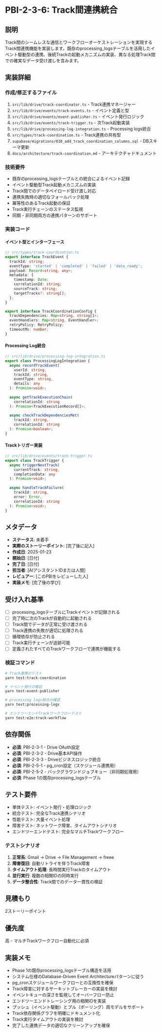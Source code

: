 # PBI-2-3-6: Track間連携統合

## 説明

Track間のシームレスな通信とワークフローオーケストレーションを実現するTrack間連携機能を実装します。既存のprocessing_logsテーブルを活用したイベント駆動型の連携、後続Trackの起動メカニズムの実装、異なる処理Track間での確実なデータ受け渡しを含みます。

## 実装詳細

### 作成/修正するファイル

1. `src/lib/drive/track-coordinator.ts` - Track連携マネージャー
2. `src/lib/drive/events/track-events.ts` - イベント定義と型
3. `src/lib/drive/events/event-publisher.ts` - イベント発行ロジック
4. `src/lib/drive/events/track-trigger.ts` - 次Track起動実装
5. `src/lib/drive/processing-log-integration.ts` - Processing logs統合
6. `src/types/track-coordination.ts` - Track連携の共有型
7. `supabase/migrations/010_add_track_coordination_columns.sql` - DBスキーマ更新
8. `docs/architecture/track-coordination.md` - アーキテクチャドキュメント

### 技術要件

- 既存のprocessing_logsテーブルとの統合によるイベント記録
- イベント駆動型Track起動メカニズムの実装
- Track間でのデータペイロード受け渡し対応
- 連携失敗時の適切なフォールバック処理
- 冪等性のあるTrack起動の保証
- Track実行チェーンのステータス監視
- 同期・非同期両方の連携パターンのサポート

### 実装コード

#### イベント型とインターフェース

```typescript
// src/types/track-coordination.ts
export interface TrackEvent {
  trackId: string;
  eventType: 'started' | 'completed' | 'failed' | 'data_ready';
  payload: Record<string, any>;
  metadata: {
    timestamp: Date;
    correlationId: string;
    sourceTrack: string;
    targetTracks?: string[];
  };
}

export interface TrackCoordinationConfig {
  trackDependencies: Map<string, string[]>;
  eventHandlers: Map<string, EventHandler>;
  retryPolicy: RetryPolicy;
  timeoutMs: number;
}
```

#### Processing Log統合

```typescript
// src/lib/drive/processing-log-integration.ts
export class ProcessingLogIntegration {
  async recordTrackEvent(
    userId: string,
    trackId: string,
    eventType: string,
    details: any
  ): Promise<void>;
  
  async getTrackExecutionChain(
    correlationId: string
  ): Promise<TrackExecutionRecord[]>;
  
  async checkTrackDependenciesMet(
    trackId: string,
    correlationId: string
  ): Promise<boolean>;
}
```

#### Trackトリガー実装

```typescript
// src/lib/drive/events/track-trigger.ts
export class TrackTrigger {
  async triggerNextTrack(
    currentTrack: string,
    completionData: any
  ): Promise<void>;
  
  async handleTrackFailure(
    trackId: string,
    error: Error,
    correlationId: string
  ): Promise<void>;
}
```

## メタデータ

- **ステータス**: 未着手
- **実際のストーリーポイント**: [完了後に記入]
- **作成日**: 2025-01-23
- **開始日**: [日付]
- **完了日**: [日付]
- **担当者**: [AIアシスタントIDまたは人間]
- **レビュアー**: [このPBIをレビューした人]
- **実装メモ**: [完了後の学び]

## 受け入れ基準

- [ ] processing_logsテーブルにTrackイベントが記録される
- [ ] 完了時に次のTrackが自動的に起動される
- [ ] Track間でデータが正常に受け渡される
- [ ] Track連携の失敗が適切に処理される
- [ ] 循環依存が防止される
- [ ] Track実行チェーンが追跡可能
- [ ] 定義されたすべてのTrackワークフローで連携が機能する

### 検証コマンド

```bash
# Track連携のテスト
yarn test:track-coordination

# イベント発行の検証
yarn test:event-publisher

# processing logs統合の確認
yarn test:processing-logs

# エンドツーエンドTrackワークフローテスト
yarn test:e2e:track-workflow
```

## 依存関係

- **必須**: PBI-2-3-1 - Drive OAuth設定
- **必須**: PBI-2-3-2 - Drive基本API操作
- **必須**: PBI-2-3-3 - Driveビジネスロジック統合
- **必須**: PBI-2-5-1 - pg_cron設定（スケジュール連携用）
- **必須**: PBI-2-5-2 - バックグラウンドジョブキュー（非同期処理用）
- **必須**: Phase 1の既存processing_logsテーブル

## テスト要件

- 単体テスト: イベント発行・処理ロジック
- 統合テスト: 完全なTrack連携シナリオ
- 性能テスト: 大量イベント処理
- 障害テスト: ネットワーク障害、タイムアウトシナリオ
- エンドツーエンドテスト: 完全なマルチTrackワークフロー

### テストシナリオ

1. **正常系**: Gmail → Drive → File Management → freee
2. **障害復旧**: 自動リトライを伴うTrack障害
3. **タイムアウト処理**: 長時間実行Trackのタイムアウト
4. **並行実行**: 複数の相関IDの同時実行
5. **データ整合性**: Track間でのデータ一貫性の検証

## 見積もり

2ストーリーポイント

## 優先度

高 - マルチTrackワークフロー自動化に必須

## 実装メモ

- Phase 1の既存processing_logsテーブル構造を活用
- システム仕様のDatabase-Driven Event Architectureパターンに従う
- pg_cronスケジュールワークフローとの互換性を確保
- Track障害に対するサーキットブレーカーの実装を検討
- イベントキューの深さを監視してオーバーフロー防止
- エンドツーエンドトレーシング用の相関IDを実装
- プッシュ（イベント駆動）とプル（ポーリング）両モデルをサポート
- Track依存関係グラフを明確にドキュメント化
- Track実行タイムアウトの実装を検討
- 完了した連携データの適切なクリーンアップを確保
